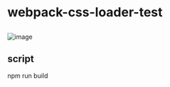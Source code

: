 # webpack-css-loader-test

##
![image](https://user-images.githubusercontent.com/14990734/59660804-038e4980-91dc-11e9-813f-cac7a1c2a965.png)

## script
npm run build
